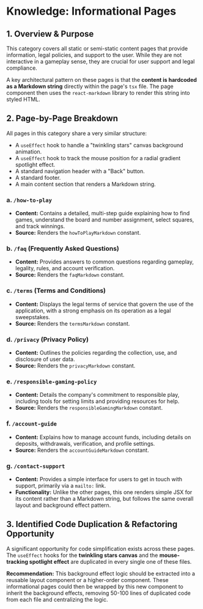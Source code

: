 # Knowledge: Informational Pages

## 1. Overview & Purpose

This category covers all static or semi-static content pages that provide information, legal policies, and support to the user. While they are not interactive in a gameplay sense, they are crucial for user support and legal compliance.

A key architectural pattern on these pages is that the **content is hardcoded as a Markdown string** directly within the page's `tsx` file. The page component then uses the `react-markdown` library to render this string into styled HTML.

## 2. Page-by-Page Breakdown

All pages in this category share a very similar structure:
- A `useEffect` hook to handle a "twinkling stars" canvas background animation.
- A `useEffect` hook to track the mouse position for a radial gradient spotlight effect.
- A standard navigation header with a "Back" button.
- A standard footer.
- A main content section that renders a Markdown string.

### a. `/how-to-play`

-   **Content:** Contains a detailed, multi-step guide explaining how to find games, understand the board and number assignment, select squares, and track winnings.
-   **Source:** Renders the `howToPlayMarkdown` constant.

### b. `/faq` (Frequently Asked Questions)

-   **Content:** Provides answers to common questions regarding gameplay, legality, rules, and account verification.
-   **Source:** Renders the `faqMarkdown` constant.

### c. `/terms` (Terms and Conditions)

-   **Content:** Displays the legal terms of service that govern the use of the application, with a strong emphasis on its operation as a legal sweepstakes.
-   **Source:** Renders the `termsMarkdown` constant.

### d. `/privacy` (Privacy Policy)

-   **Content:** Outlines the policies regarding the collection, use, and disclosure of user data.
-   **Source:** Renders the `privacyMarkdown` constant.

### e. `/responsible-gaming-policy`

-   **Content:** Details the company's commitment to responsible play, including tools for setting limits and providing resources for help.
-   **Source:** Renders the `responsibleGamingMarkdown` constant.

### f. `/account-guide`

-   **Content:** Explains how to manage account funds, including details on deposits, withdrawals, verification, and profile settings.
-   **Source:** Renders the `accountGuideMarkdown` constant.

### g. `/contact-support`

-   **Content:** Provides a simple interface for users to get in touch with support, primarily via a `mailto:` link.
-   **Functionality:** Unlike the other pages, this one renders simple JSX for its content rather than a Markdown string, but follows the same overall layout and background effect pattern.

## 3. Identified Code Duplication & Refactoring Opportunity

A significant opportunity for code simplification exists across these pages. The `useEffect` hooks for the **twinkling stars canvas** and the **mouse-tracking spotlight effect** are duplicated in every single one of these files.

**Recommendation:** This background effect logic should be extracted into a reusable layout component or a higher-order component. These informational pages could then be wrapped by this new component to inherit the background effects, removing 50-100 lines of duplicated code from each file and centralizing the logic. 